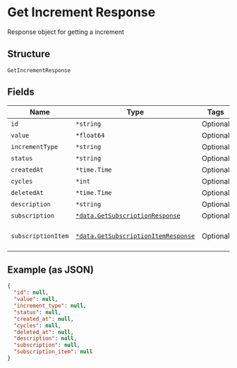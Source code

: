 
# Get Increment Response

Response object for getting a increment

## Structure

`GetIncrementResponse`

## Fields

| Name | Type | Tags | Description |
|  --- | --- | --- | --- |
| `id` | `*string` | Optional | - |
| `value` | `*float64` | Optional | - |
| `incrementType` | `*string` | Optional | - |
| `status` | `*string` | Optional | - |
| `createdAt` | `*time.Time` | Optional | - |
| `cycles` | `*int` | Optional | - |
| `deletedAt` | `*time.Time` | Optional | - |
| `description` | `*string` | Optional | - |
| `subscription` | [`*data.GetSubscriptionResponse`](../../doc/models/get-subscription-response.md) | Optional | - |
| `subscriptionItem` | [`*data.GetSubscriptionItemResponse`](../../doc/models/get-subscription-item-response.md) | Optional | The Subscription Item |

## Example (as JSON)

```json
{
  "id": null,
  "value": null,
  "increment_type": null,
  "status": null,
  "created_at": null,
  "cycles": null,
  "deleted_at": null,
  "description": null,
  "subscription": null,
  "subscription_item": null
}
```

